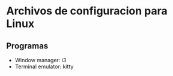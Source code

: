 # Archivos de configuracion para Linux
## Programas
* Window manager: i3
* Terminal emulator: kitty

